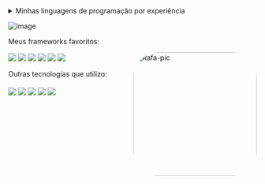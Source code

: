 <details>
  <summary>Minhas linguagens de programação por experiência</summary>
  * (**S**) Java e Kotlin
  * (**A**) Python e Typescript
  * (**B**) Javascript
  * (**C**) PHP e C
  * (**D**) C++
</details>

![image](https://user-images.githubusercontent.com/78219497/199262575-ffab36be-9427-4598-9a1b-5a1515791c03.png)

Meus frameworks favoritos:

<div style="display: inline_block">
  <img align="center" src="https://img.shields.io/badge/Spring-6DB33F?style=for-the-badge&logo=spring&logoColor=white">
  <img align="center" src="https://img.shields.io/badge/Django-092E20?style=for-the-badge&logo=django&logoColor=white">
  <img align="center" src="https://img.shields.io/badge/Node.js-43853D?style=for-the-badge&logo=node.js&logoColor=white">
  <img align="center" src="https://img.shields.io/badge/Angular-DD0031?style=for-the-badge&logo=angular&logoColor=white">
  <img align="center" src="https://img.shields.io/badge/Bootstrap-563D7C?style=for-the-badge&logo=bootstrap&logoColor=white">
  <img align="center" src="https://img.shields.io/badge/React-20232A?style=for-the-badge&logo=react&logoColor=61DAFB">
  <img align="right" alt="Rafa-pic" height="250" style="border-radius:50px;" src="https://user-images.githubusercontent.com/78219497/199267833-a957e802-21e8-4060-ace4-75a925083087.gif?width=676&height=676">
</div>
<br>
Outras tecnologias que utilizo:
<br><br>
<div style="display: inline_block">
  <img align="center" src="https://img.shields.io/badge/HTML5-E34F26?style=for-the-badge&logo=html5&logoColor=white">
  <img align="center" src="https://img.shields.io/badge/CSS3-1572B6?style=for-the-badge&logo=css3&logoColor=white">
  <img align="center" src="https://img.shields.io/badge/MySQL-00000F?style=for-the-badge&logo=mysql&logoColor=white">
  <img align="center" src="https://img.shields.io/badge/PostgreSQL-316192?style=for-the-badge&logo=postgresql&logoColor=white">
  <img align="center" src="https://img.shields.io/badge/MongoDB-4EA94B?style=for-the-badge&logo=mongodb&logoColor=white">
</div>
<br>
